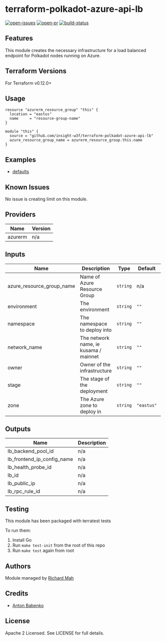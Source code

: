 # terraform-polkadot-azure-api-lb

[![open-issues](https://img.shields.io/github/issues-raw/insight-w3f/terraform-polkadot-azure-api-lb?style=for-the-badge)](https://github.com/insight-w3f/terraform-polkadot-azure-api-lb/issues)
[![open-pr](https://img.shields.io/github/issues-pr-raw/insight-w3f/terraform-polkadot-azure-api-lb?style=for-the-badge)](https://github.com/insight-w3f/terraform-polkadot-azure-api-lb/pulls)
[![build-status](https://circleci.com/gh/insight-w3f/terraform-polkadot-azure-api-lb.svg?style=svg)](https://circleci.com/gh/insight-w3f/terraform-polkadot-azure-api-lb)

## Features

This module creates the necessary infrastructure for a load balanced endpoint for Polkadot nodes running on Azure.

## Terraform Versions

For Terraform v0.12.0+

## Usage

```
resource "azurerm_resource_group" "this" {
  location = "eastus"
  name     = "resource-group-name"
}

module "this" {
  source = "github.com/insight-w3f/terraform-polkadot-azure-api-lb"
  azure_resource_group_name = azurerm_resource_group.this.name   
}
```
## Examples

- [defaults](https://github.com/insight-w3f/terraform-polkadot-azure-api-lb/tree/master/examples/defaults)

## Known  Issues
No issue is creating limit on this module.

<!-- BEGINNING OF PRE-COMMIT-TERRAFORM DOCS HOOK -->
## Providers

| Name | Version |
|------|---------|
| azurerm | n/a |

## Inputs

| Name | Description | Type | Default | Required |
|------|-------------|------|---------|:-----:|
| azure\_resource\_group\_name | Name of Azure Resource Group | `string` | n/a | yes |
| environment | The environment | `string` | `""` | no |
| namespace | The namespace to deploy into | `string` | `""` | no |
| network\_name | The network name, ie kusama / mainnet | `string` | `""` | no |
| owner | Owner of the infrastructure | `string` | `""` | no |
| stage | The stage of the deployment | `string` | `""` | no |
| zone | The Azure zone to deploy in | `string` | `"eastus"` | no |

## Outputs

| Name | Description |
|------|-------------|
| lb\_backend\_pool\_id | n/a |
| lb\_frontend\_ip\_config\_name | n/a |
| lb\_health\_probe\_id | n/a |
| lb\_id | n/a |
| lb\_public\_ip | n/a |
| lb\_rpc\_rule\_id | n/a |

<!-- END OF PRE-COMMIT-TERRAFORM DOCS HOOK -->

## Testing
This module has been packaged with terratest tests

To run them:

1. Install Go
2. Run `make test-init` from the root of this repo
3. Run `make test` again from root

## Authors

Module managed by [Richard Mah](https://github.com/shinyfoil)

## Credits

- [Anton Babenko](https://github.com/antonbabenko)

## License

Apache 2 Licensed. See LICENSE for full details.